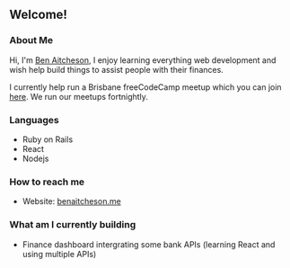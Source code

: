 ## Welcome!

### About Me
Hi, I'm [Ben Aitcheson](https://www.benaitcheson.me), I enjoy learning everything web development and wish help build things to assist people with their finances.

I currently help run a Brisbane freeCodeCamp meetup which you can join [here](https://www.facebook.com/groups/980100678716424). We run our meetups fortnightly.

### Languages
- Ruby on Rails
- React
- Nodejs

### How to reach me
- Website: [benaitcheson.me](https://www.benaitcheson.me)

### What am I currently building
- Finance dashboard intergrating some bank APIs (learning React and using multiple APIs)
